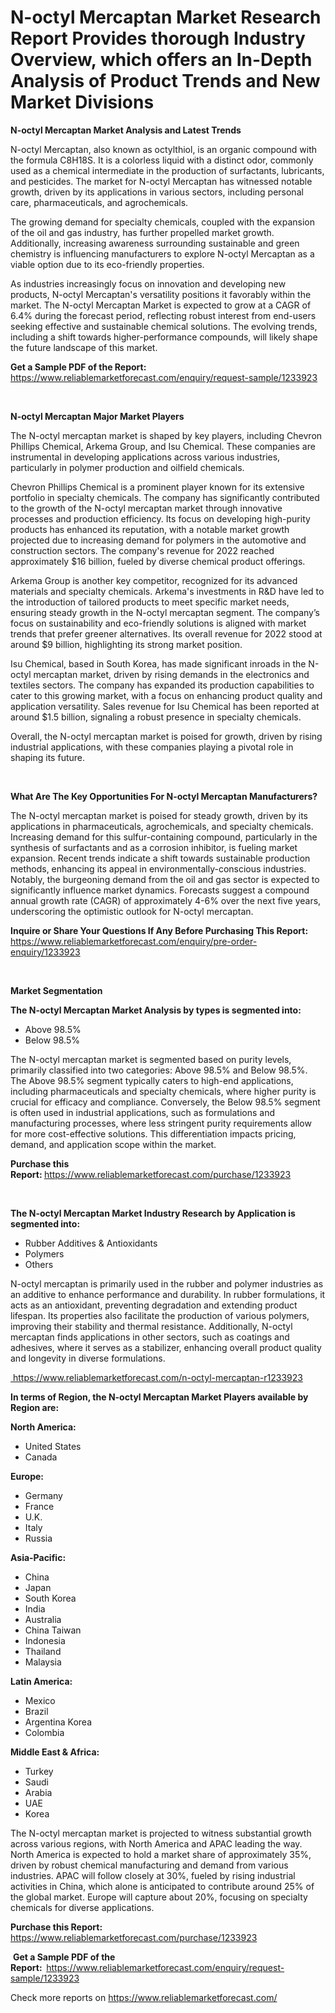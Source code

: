 <p><h1>N-octyl Mercaptan Market Research Report Provides thorough Industry Overview, which offers an In-Depth Analysis of Product Trends and New Market Divisions</h1></p><p><strong>N-octyl Mercaptan Market Analysis and Latest Trends</strong></p>
<p><p>N-octyl Mercaptan, also known as octylthiol, is an organic compound with the formula C8H18S. It is a colorless liquid with a distinct odor, commonly used as a chemical intermediate in the production of surfactants, lubricants, and pesticides. The market for N-octyl Mercaptan has witnessed notable growth, driven by its applications in various sectors, including personal care, pharmaceuticals, and agrochemicals.</p><p>The growing demand for specialty chemicals, coupled with the expansion of the oil and gas industry, has further propelled market growth. Additionally, increasing awareness surrounding sustainable and green chemistry is influencing manufacturers to explore N-octyl Mercaptan as a viable option due to its eco-friendly properties. </p><p>As industries increasingly focus on innovation and developing new products, N-octyl Mercaptan's versatility positions it favorably within the market. The N-octyl Mercaptan Market is expected to grow at a CAGR of 6.4% during the forecast period, reflecting robust interest from end-users seeking effective and sustainable chemical solutions. The evolving trends, including a shift towards higher-performance compounds, will likely shape the future landscape of this market.</p></p>
<p><strong>Get a Sample PDF of the Report:&nbsp;</strong> <a href="https://www.reliablemarketforecast.com/enquiry/request-sample/1233923?utm_campaign=2439&utm_medium=2&utm_source=Github&utm_content=ia&utm_term=03042025&utm_id=n-octyl-mercaptan">https://www.reliablemarketforecast.com/enquiry/request-sample/1233923</a></p>
<p>&nbsp;</p>
<p><strong>N-octyl Mercaptan Major Market Players</strong></p>
<p><p>The N-octyl mercaptan market is shaped by key players, including Chevron Phillips Chemical, Arkema Group, and Isu Chemical. These companies are instrumental in developing applications across various industries, particularly in polymer production and oilfield chemicals.</p><p>Chevron Phillips Chemical is a prominent player known for its extensive portfolio in specialty chemicals. The company has significantly contributed to the growth of the N-octyl mercaptan market through innovative processes and production efficiency. Its focus on developing high-purity products has enhanced its reputation, with a notable market growth projected due to increasing demand for polymers in the automotive and construction sectors. The company's revenue for 2022 reached approximately $16 billion, fueled by diverse chemical product offerings.</p><p>Arkema Group is another key competitor, recognized for its advanced materials and specialty chemicals. Arkema's investments in R&D have led to the introduction of tailored products to meet specific market needs, ensuring steady growth in the N-octyl mercaptan segment. The company’s focus on sustainability and eco-friendly solutions is aligned with market trends that prefer greener alternatives. Its overall revenue for 2022 stood at around $9 billion, highlighting its strong market position.</p><p>Isu Chemical, based in South Korea, has made significant inroads in the N-octyl mercaptan market, driven by rising demands in the electronics and textiles sectors. The company has expanded its production capabilities to cater to this growing market, with a focus on enhancing product quality and application versatility. Sales revenue for Isu Chemical has been reported at around $1.5 billion, signaling a robust presence in specialty chemicals.</p><p>Overall, the N-octyl mercaptan market is poised for growth, driven by rising industrial applications, with these companies playing a pivotal role in shaping its future.</p></p>
<p>&nbsp;</p>
<p><strong>What Are The Key Opportunities For N-octyl Mercaptan Manufacturers?</strong></p>
<p><p>The N-octyl mercaptan market is poised for steady growth, driven by its applications in pharmaceuticals, agrochemicals, and specialty chemicals. Increasing demand for this sulfur-containing compound, particularly in the synthesis of surfactants and as a corrosion inhibitor, is fueling market expansion. Recent trends indicate a shift towards sustainable production methods, enhancing its appeal in environmentally-conscious industries. Notably, the burgeoning demand from the oil and gas sector is expected to significantly influence market dynamics. Forecasts suggest a compound annual growth rate (CAGR) of approximately 4-6% over the next five years, underscoring the optimistic outlook for N-octyl mercaptan.</p></p>
<p><strong>Inquire or Share Your Questions If Any Before Purchasing This Report:</strong> <a href="https://www.reliablemarketforecast.com/enquiry/pre-order-enquiry/1233923?utm_campaign=2439&utm_medium=2&utm_source=Github&utm_content=ia&utm_term=03042025&utm_id=n-octyl-mercaptan">https://www.reliablemarketforecast.com/enquiry/pre-order-enquiry/1233923</a></p>
<p>&nbsp;</p>
<p><strong>Market Segmentation</strong></p>
<p><strong>The N-octyl Mercaptan Market Analysis by types is segmented into:</strong></p>
<p><ul><li>Above 98.5%</li><li>Below 98.5%</li></ul></p>
<p><p>The N-octyl mercaptan market is segmented based on purity levels, primarily classified into two categories: Above 98.5% and Below 98.5%. The Above 98.5% segment typically caters to high-end applications, including pharmaceuticals and specialty chemicals, where higher purity is crucial for efficacy and compliance. Conversely, the Below 98.5% segment is often used in industrial applications, such as formulations and manufacturing processes, where less stringent purity requirements allow for more cost-effective solutions. This differentiation impacts pricing, demand, and application scope within the market.</p></p>
<p><strong>Purchase this Report:&nbsp;</strong><a href="https://www.reliablemarketforecast.com/purchase/1233923?utm_campaign=2439&utm_medium=2&utm_source=Github&utm_content=ia&utm_term=03042025&utm_id=n-octyl-mercaptan">https://www.reliablemarketforecast.com/purchase/1233923</a></p>
<p>&nbsp;</p>
<p><strong>The N-octyl Mercaptan Market Industry Research by Application is segmented into:</strong></p>
<p><ul><li>Rubber Additives & Antioxidants</li><li>Polymers</li><li>Others</li></ul></p>
<p><p>N-octyl mercaptan is primarily used in the rubber and polymer industries as an additive to enhance performance and durability. In rubber formulations, it acts as an antioxidant, preventing degradation and extending product lifespan. Its properties also facilitate the production of various polymers, improving their stability and thermal resistance. Additionally, N-octyl mercaptan finds applications in other sectors, such as coatings and adhesives, where it serves as a stabilizer, enhancing overall product quality and longevity in diverse formulations.</p></p>
<p><a href="https://www.reliablemarketforecast.com/n-octyl-mercaptan-r1233923?utm_campaign=2439&utm_medium=2&utm_source=Github&utm_content=ia&utm_term=03042025&utm_id=n-octyl-mercaptan">&nbsp;https://www.reliablemarketforecast.com/n-octyl-mercaptan-r1233923</a></p>
<p><strong>In terms of Region, the N-octyl Mercaptan Market Players available by Region are:</strong></p>
<p>
    <p> <strong> North America: </strong>
        <ul>
            <li>United States</li>
            <li>Canada</li>
        </ul>
        </p> 
    <p> <strong> Europe: </strong>
        <ul>
            <li>Germany</li>
            <li>France</li>
            <li>U.K.</li>
            <li>Italy</li>
            <li>Russia</li>
        </ul>
        </p> 
    <p> <strong> Asia-Pacific: </strong>
        <ul>
            <li>China</li>
            <li>Japan</li>
            <li>South Korea</li>
            <li>India</li>
            <li>Australia</li>
            <li>China Taiwan</li>
            <li>Indonesia</li>
            <li>Thailand</li>
            <li>Malaysia</li>
        </ul>
        </p> 
    <p> <strong> Latin America: </strong>
        <ul>
            <li>Mexico</li>
            <li>Brazil</li>
            <li>Argentina Korea</li>
            <li>Colombia</li>
        </ul>
        </p> 
    <p> <strong> Middle East & Africa: </strong>
        <ul>
            <li>Turkey</li>
            <li>Saudi</li>
            <li>Arabia</li>
            <li>UAE</li>
            <li>Korea</li>
        </ul>
    </p>
    </p>
<p><p>The N-octyl mercaptan market is projected to witness substantial growth across various regions, with North America and APAC leading the way. North America is expected to hold a market share of approximately 35%, driven by robust chemical manufacturing and demand from various industries. APAC will follow closely at 30%, fueled by rising industrial activities in China, which alone is anticipated to contribute around 25% of the global market. Europe will capture about 20%, focusing on specialty chemicals for diverse applications.</p></p>
<p><strong>Purchase this Report: </strong><a href="https://www.reliablemarketforecast.com/purchase/1233923?utm_campaign=2439&utm_medium=2&utm_source=Github&utm_content=ia&utm_term=03042025&utm_id=n-octyl-mercaptan">https://www.reliablemarketforecast.com/purchase/1233923</a></p>
<p>&nbsp;<strong>Get a Sample PDF of the Report:&nbsp;&nbsp;</strong><a href="https://www.reliablemarketforecast.com/enquiry/request-sample/1233923?utm_campaign=2439&utm_medium=2&utm_source=Github&utm_content=ia&utm_term=03042025&utm_id=n-octyl-mercaptan">https://www.reliablemarketforecast.com/enquiry/request-sample/1233923</a></p>
<p><strong></strong></p>
<p>Check more reports on <a href="https://www.reliablemarketforecast.com/?utm_campaign=2439&utm_medium=2&utm_source=Github&utm_content=ia&utm_term=03042025&utm_id=n-octyl-mercaptan">https://www.reliablemarketforecast.com/</a></p>
